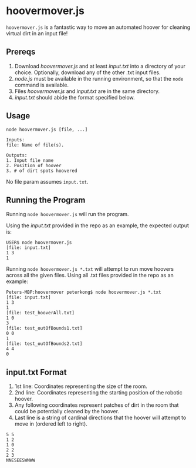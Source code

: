 # hoovermover.js

`hoovermover.js` is a fantastic way to move an automated hoover for cleaning virtual dirt in an input file!

## **Prereqs**

1. Download _hoovermover.js_ and at least _input.txt_ into a directory of your choice. Optionally, download any of the other .txt input files.
1. _node.js_ must be available in the running environment, so that the `node` command is available.
1. Files _hoovermover.js_ and _input.txt_ are in the same directory.
1. _input.txt_ should abide the format specified below.

## Usage

```
node hoovermover.js [file, ...]

Inputs:
file: Name of file(s).

Outputs:
1. Input file name
2. Position of hoover
3. # of dirt spots hoovered
```

No file param assumes `input.txt`.

## **Running the Program**

Running `node hoovermover.js` will run the program.

Using the _input.txt_ provided in the repo as an example, the expected output is:

```
USER$ node hoovermover.js
[file: input.txt]
1 3
1
```

Running `node hoovermover.js *.txt` will attempt to run move hoovers across all the given files. Using all .txt files provided in the repo as an example:

```
Peters-MBP:hoovermover peterkong$ node hoovermover.js *.txt
[file: input.txt]
1 3
1
[file: test_hooverAll.txt]
1 0
3
[file: test_outOfBounds1.txt]
0 0
1
[file: test_outOfBounds2.txt]
4 4
0
```

## **input.txt Format**

1. 1st line: Coordinates representing the size of the room.
1. 2nd line: Coordinates representing the starting position of the robotic hoover.
1. Any following coordinates represent patches of dirt in the room that could be potentially cleaned by the hoover.
1. Last line is a string of cardinal directions that the hoover will attempt to move in (ordered left to right).

```
5 5
1 2
1 0
2 2
2 3
NNESEESWNWW
```
